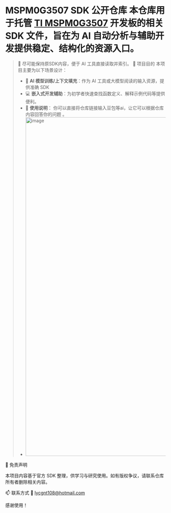 # MSPM0G3507 SDK 公开仓库 本仓库用于托管 [TI MSPM0G3507](https://www.ti.com/product/MSPM0G3507) 开发板的相关 SDK 文件，旨在为 AI 自动分析与辅助开发提供稳定、结构化的资源入口。 

> 📌 尽可能保持原SDK内容，便于 AI 工具直接读取并索引。
> 🎯 项目目的 本项目主要为以下场景设计：
>  - 🤖 **AI 模型训练/上下文填充**：作为 AI 工具或大模型阅读的输入资源，提供准确 SDK
>  - 💻 **嵌入式开发辅助**：为初学者快速查找函数定义、解释示例代码等提供便利。 
>  - 🔧 **使用说明**： 你可以直接将仓库链接输入豆包等ai，让它可以根据仓库内容回答你的问题 。
>  - <img width="2680" height="1065" alt="image" src="https://github.com/user-attachments/assets/3db92295-376d-4ef3-9605-d771e526fdc7" />


📎 免责声明

本项目内容基于官方 SDK 整理，供学习与研究使用。如有版权争议，请联系仓库所有者删除相关内容。

📫 联系方式
📧 lycgnt108@hotmail.com

感谢使用！
